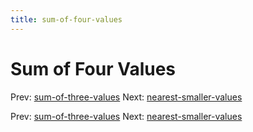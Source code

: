 ```yaml
---
title: sum-of-four-values
---
```


# Sum of Four Values

Prev:
[sum-of-three-values](sum-of-three-values.md)
Next:
[nearest-smaller-values](nearest-smaller-values.md)

Prev:
[sum-of-three-values](sum-of-three-values.md)
Next:
[nearest-smaller-values](nearest-smaller-values.md)
